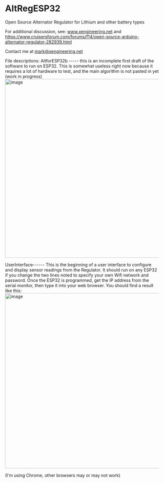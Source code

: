 # AltRegESP32
Open Source Alternator Regulator for Lithium and other battery types

For additional discussion, see:
www.xengineering.net
and
https://www.cruisersforum.com/forums/f14/open-source-arduino-alternator-regulator-282939.html

Contact me at mark@xengineering.net 

File descriptions:
AltforESP32b ----- this is an incomplete first draft of the software to run on ESP32.  This is somewhat useless right now because it requires a lot of hardware to test, and the main algorithm is not pasted in yet (work in progress)
<img width="586" alt="image" src="https://github.com/markliquid1/AltRegESP32/assets/139247086/20c75e36-946e-445e-ade6-ef993da9e146">


UserInterface------  This is the beginning of a user interface to configure and display sensor readings from the Regulator.  It should run on any ESP32 if you change the two lines noted to specify your own Wifi network and password.   Once the ESP32 is programmed, get the IP address from the serial monitor, then type it into your web browser.  You should find a result like this:
<img width="574" alt="image" src="https://github.com/markliquid1/AltRegESP32/assets/139247086/6e010dc7-424c-4e6e-9d16-19d61927aeff">



(I'm using Chrome, other browsers may or may not work)




